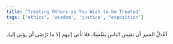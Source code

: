 ```yaml
---
title: "Treating Others as You Wish to be Treated"
tags: ['ethics', 'wisdom', 'justice', "exposition"]
---
```


 أعْدَلُ السير أن تقيس الناس بنَفْسِك فلا تأتي إليهم إلا ما تَرْضَى أن يؤتى إليك
